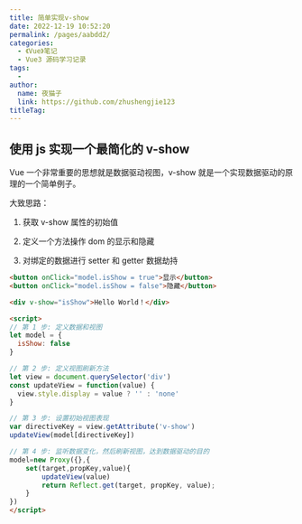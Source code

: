 ```yaml
---
title: 简单实现v-show
date: 2022-12-19 10:52:20
permalink: /pages/aabdd2/
categories:
  - 《Vue》笔记
  - Vue3 源码学习记录
tags:
  - 
author: 
  name: 夜猫子
  link: https://github.com/zhushengjie123
titleTag: 
---
```

## 使用 js 实现一个最简化的 v-show

Vue 一个非常重要的思想就是数据驱动视图，v-show 就是一个实现数据驱动的原理的一个简单例子。

大致思路：

1. 获取 v-show 属性的初始值

2. 定义一个方法操作 dom 的显示和隐藏

3. 对绑定的数据进行 setter 和 getter 数据劫持

<!-- more -->

```html
<button onClick="model.isShow = true">显示</button>
<button onClick="model.isShow = false">隐藏</button>

<div v-show="isShow">Hello World！</div>

<script>
// 第 1 步: 定义数据和视图
let model = {
  isShow: false
}

// 第 2 步: 定义视图刷新方法
let view = document.querySelector('div')
const updateView = function(value) {
  view.style.display = value ? '' : 'none'
}

// 第 3 步: 设置初始视图表现
var directiveKey = view.getAttribute('v-show')
updateView(model[directiveKey])

// 第 4 步: 监听数据变化，然后刷新视图，达到数据驱动的目的
model=new Proxy({},{
    set(target,propKey,value){
        updateView(value)
        return Reflect.get(target, propKey, value);
    }
})  
</script>
```

